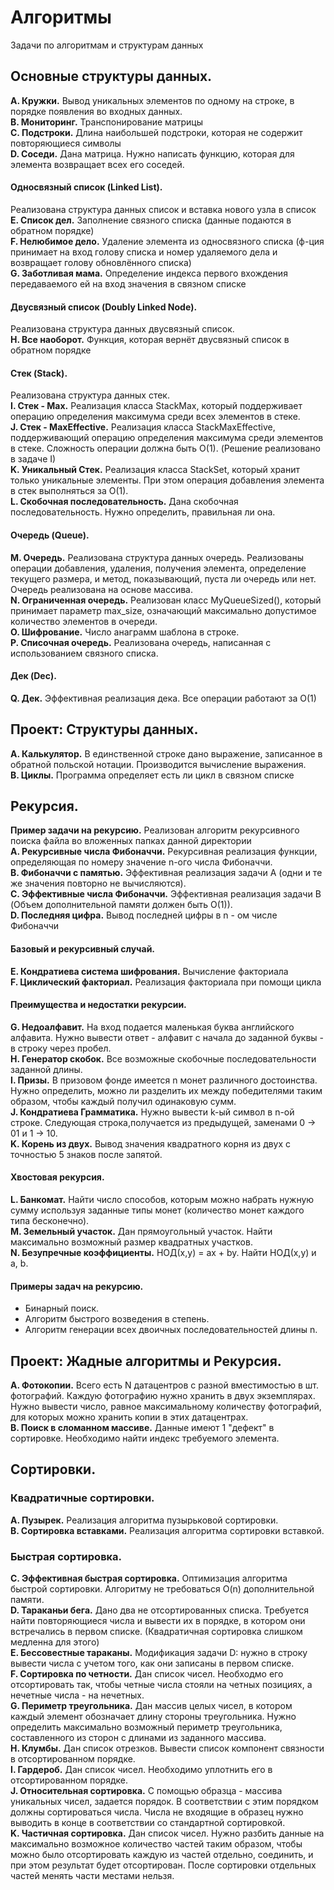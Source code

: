 # Алгоритмы
Задачи по алгоритмам и структурам данных
 
## Основные структуры данных.  
**A. Кружки.** Вывод уникальных элементов по одному на строке, в порядке появления во входных данных.  
**B. Мониторинг.** Транспонирование матрицы  
**C. Подстроки.** Длина наибольшей подстроки, которая не содержит повторяющиеся символы  
**D. Соседи.** Дана матрица. Нужно написать функцию, которая для элемента возвращает всех его соседей.   
#### Односвязный список  (Linked List).     
Реализована структура данных список и вставка нового узла в список  
**E. Список дел.** Заполнение связного списка (данные подаются в обратном порядке)    
**F. Нелюбимое дело.** Удаление элемента из односвязного списка (ф-ция принимает на вход голову списка и номер удаляемого дела и возвращает голову обновлённого списка)  
**G. Заботливая мама.** Определение индекса первого вхождения передаваемого ей на вход значения в связном списке    
#### Двусвязный список (Doubly Linked Node).    
Реализована структура данных двусвязный список.   
**H. Все наоборот.**  Функция, которая вернёт двусвязный список в обратном порядке   
#### Стек (Stack).        
Реализована структура данных стек.  
**I. Стек - Max.** Реализация класса StackMax, который поддерживает операцию определения
максимума среди всех элементов в стеке.    
**J. Стек - MaxEffective.**  Реализация класса StackMaxEffective, поддерживающий операцию определения
максимума среди элементов в стеке. Сложность операции должна быть O(1). (Решение реализовано в задаче I)  
**K. Уникальный Стек.**  Реализация класса StackSet, который хранит только уникальные элементы.
При этом операция добавления элемента в стек выполняться за O(1).   
**L. Скобочная последовательность.** Дана скобочная последовательность. Нужно определить, правильная ли она.  
#### Очередь (Queue).        
**M. Очередь.**  Реализована структура данных очередь. Реализованы операции добавления, удаления, получения элемента, определение текущего размера,
и метод, показывающий, пуста ли очередь или нет. Очередь реализована на основе массива.  
**N. Ограниченная очередь.**  Реализован класс MyQueueSized(), который принимает параметр max_size,
означающий максимально допустимое количество элементов в очереди.  
**O. Шифрование.**  Число анаграмм шаблона в строке.  
**P. Списочная очередь.**  Реализована очередь, написанная с использованием связного списка.  
#### Дек (Dec).   
**Q. Дек.** Эффективная реализация дека. Все операции работают за O(1)   

## Проект: Структуры данных.     

**A. Калькулятор.**  В единственной строке дано выражение, записанное в обратной польской нотации. Производится вычисление выражения.  
**B. Циклы.** Программа определяет есть ли цикл в связном списке  

## Рекурсия.  

**Пример задачи на рекурсию.** Реализован алгоритм рекурсивного поиска файла во вложенных папках данной директории   
**A. Рекурсивные числа Фибоначчи.**  Рекурсивная реализация функции, определяющая по номеру значение n-ого числа Фибоначчи.  
**B. Фибоначчи с памятью.** Эффективная реализация задачи А (одни и те же значения повторно не вычисляются).    
**C. Эффективные числа Фибоначчи.** Эффективная реализация задачи B (Объем дополнительной памяти должен быть O(1)).  
**D. Последняя цифра.**  Вывод последней цифры в n - ом числе Фибоначчи  

#### Базовый и рекурсивный случай.    

**E. Кондратиева система шифрования.** Вычисление факториала   
**F. Циклический факториал.** Реализация факториала при помощи цикла    

#### Преимущества и недостатки рекурсии.  

**G. Недоалфавит.**  На вход подается маленькая буква английского алфавита. Нужно вывести ответ - алфавит с начала до заданной буквы - в строку через пробел.   
**H. Генератор скобок.**  Все возможные скобочные последовательности заданной длины.  
**I. Призы.**  В призовом фонде имеется n монет различного достоинства. Нужно определить, можно ли разделить
их между победителями таким образом, чтобы каждый получил одинаковую сумм.  
**J. Кондратиева Грамматика.**  Нужно вывести k-ый символ в n-ой строке. Следующая строка,получается из предыдущей, заменами 0 -> 01 и 1 -> 10.  
**K. Корень из двух.**  Вывод значения квадратного корня из двух с точностью 5 знаков после запятой.  

#### Хвостовая рекурсия.    

**L. Банкомат.**  Найти число способов, которым можно набрать нужную сумму используя заданные типы монет (количество монет каждого типа бесконечно).    
**M. Земельный участок.**  Дан прямоугольный участок. Найти максимально возможный размер квадратных участков.   
**N. Безупречные коэффициенты.**  НОД(x,y) = ax + by. Найти НОД(x,y) и a, b.   

#### Примеры задач на рекурсию.  

- Бинарный поиск.    
- Алгоритм быстрого возведения в степень.  
- Алгоритм генерации всех двоичных последовательностей длины n.   

## Проект: Жадные алгоритмы и Рекурсия.  

**A. Фотокопии.**  Всего есть N датацентров c разной вместимостью в шт. фотографий. Каждую фотографию нужно хранить в двух экземплярах. Нужно вывести число, равное максимальному количеству фотографий, для которых можно хранить копии в этих датацентрах.   
**B. Поиск в сломанном массиве.**  Данные имеют 1 "дефект" в сортировке. Необходимо найти индекс требуемого элемента.   

## Сортировки.

### Квадратичные сортировки.

**A. Пузырек.** Реализация алгоритма пузырьковой сортировки.   
**B. Сортировка вставками.** Реализация алгоритма сортировки вставкой.    

### Быстрая сортировка.   

**C. Эффективная быстрая сортировка.** Оптимизация алгоритма быстрой сортировки. Алгоритму не требоваться O(n) дополнительной памяти.   
**D. Тараканьи бега.** Дано два не отсортированных списка. Требуется найти повторяющиеся числа и вывести их в порядке,
в котором они встречались в первом списке. (Квадратичная сортировка слишком медленна для этого)   
**E. Бессовестные тараканы.** Модификация задачи D: нужно в строку вывести числа с учетом того, как они записаны в первом списке.    
**F. Сортировка по четности.** Дан список чисел. Необходмо его отсортировать так, чтобы четные числа стояли
на четных позициях, а нечетные числа - на нечетных.   
**G. Периметр треугольника.** Дан массив целых чисел, в котором каждый элемент обозначает длину стороны треугольника. Нужно определить
максимально возможный периметр треугольника, составленного из сторон с длинами из заданного массива.   
**H. Клумбы.** Дан список отрезков. Вывести список компонент связности в отсортированном порядке.  
**I. Гардероб.** Дан список чисел. Необходимо уплотнить его в отсортированном порядке.   
**J. Относительная сортировка.** С помощью образца - массива уникальных чисел, задается порядок. В соответствии с этим порядком должны сортироваться числа.
Числа не входящие в образец нужно выводить в конце в соответствии со стандартной сортировкой.   
**K. Частичная сортировка.** Дан список чисел. Нужно разбить данные на максимально возможное количество частей таким образом, чтобы можно было отсортировать
каждую из частей отдельно, соединить, и при этом результат будет отсортирован. После сортировки отдельных частей менять части местами нельзя.    
 



